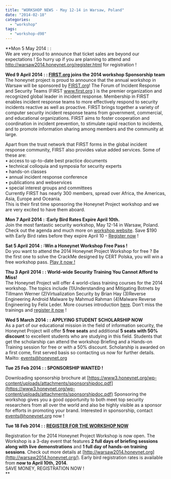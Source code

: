 ```yaml
---
title: "WORKSHOP NEWS - May 12-14 in Warsaw, Poland"
date: "2014-02-18"
categories: 
  - "workshop"
tags: 
  - "workshop-d98"
---
```


**Mon 5 May 2014 : :  
We are very proud to announce that ticket sales are beyond our expectations ! So hurry up if you are planning to attend and http://warsaw2014.honeynet.org/register.html for registration !  
  
**Wed 9 April 2014 : : [FIRST.org](http://first.org) joins the 2014 workshop Sponsorship team**  
The honeynet project is proud to announce that the annual workshop in Warsaw will be sponsored by [FIRST.org](http://first.org)! The Forum of Incident Response and Security Teams (FIRST www.first.org ) is the premier organization and recognized global leader in incident response. Membership in FIRST enables incident response teams to more effectively respond to security incidents reactive as well as proactive. FIRST brings together a variety of computer security incident response teams from government, commercial, and educational organizations. FIRST aims to foster cooperation and coordination in incident prevention, to stimulate rapid reaction to incidents, and to promote information sharing among members and the community at large.  
  
Apart from the trust network that FIRST forms in the global incident response community, FIRST also provides value added services. Some of these are:  
• access to up-to-date best practice documents  
• technical colloquia and symposia for security experts  
• hands-on classes  
• annual incident response conference  
• publications and webservices  
• special interest groups and committees  
Currently FIRST has nearly 300 members, spread over Africa, the Americas, Asia, Europe and Oceania.  
This is their first time sponsoring the Honeynet Project workshop and we are very excited to have them aboard.  
  
  
**Mon 7 April 2014 : :Early Bird Rates Expire April 10th.**  
Join the most fantastic security workshop, May 12-14 in Warsaw, Poland. Check out the agenda and much more on [workshop website](http://warsaw2014.honeynet.org). Save $190 with Early Bird rates before they expire April 10 - [Register now](http://warsaw2014.honeynet.org/register.html) !  
  
  
**Sat 5 April 2014 : :Win a Honeynet Workshop Free Pass !**  
Do you want to attend the 2014 Honeynet Project Workshop for free ? Be the first one to solve the CrackMe designed by CERT Polska, you will win a free workshop pass. [Play it now !](http://www.cert.pl/news/8253/langswitch_lang/en)  
  
  
**Thu 3 April 2014 : : World-wide Security Training You Cannot Afford to Miss!**  
The Honeynet Project will offer 4 world-class training courses for the 2014 workshop. The topics include (1)Understanding and Mitigating Botnets by Tillmann Werner (2)Virtualization Security by Brian Hay (3)Reverse Engineering Android Malware by Mahmud Rahman (4)Malware Reverse Engineering by Felix Leder. More courses introduction [here](http://warsaw2014.honeynet.org/trainings.html). Don’t miss the trainings and [register it now](http://warsaw2014.honeynet.org/register.html) !  
  
  
**Wed 5 March 2014 : : APPLYING STUDENT SCHOLARSHIP NOW**  
As a part of our educational mission in the field of information security, the Honeynet Project will offer **5 free seats** and additional **5 seats with 50% discount** to excellent students who are studying in this field. Students that get the scholarship can attend the workshop Briefing and a Hands-on Training session for free or with a 50% discount. Scholarship is awarded on a first come, first served basis so contacting us now for further details. Mailto: [events@honeynet.org](mailto:events@honeynet.org)  
  
  
**Tue 25 Feb 2014 : : SPONSORSHIP WANTED !**  
  
Downloading sponsorship brochure at [https://www3.honeynet.org/wp-content/uploads/attachments/sponsorshipdoc.pdf](https://www3.honeynet.org/wp-content/uploads/attachments/sponsorshipdoc.pdf) Sponsoring the workshop gives you a good opportunity to both meet top security researchers from all over the world and also be highly visible as a sponsor for efforts in promoting your brand. Interested in sponsorship, contact [events@honeynet.org](mailto:events@honeynet.org) now !  
  
  
**Tue 18 Feb 2014 : : [REGISTER FOR THE WORKSHOP NOW](http://warsaw2014.honeynet.org/register.html)**  
  
Registration for the 2014 Honeynet Project Workshop is now open. The Workshop is a 3-day event that features **2 full days of briefing sessions along with live demonstrations** and **1 full day of hands-on training sessions**. Check out more details at [http://warsaw2014.honeynet.org](http://warsaw2014.honeynet.org/). Early bird registration rates is available from **now to April 10th, 2014**.  
SAVE MONEY, REGISTRATION NOW !  
**
